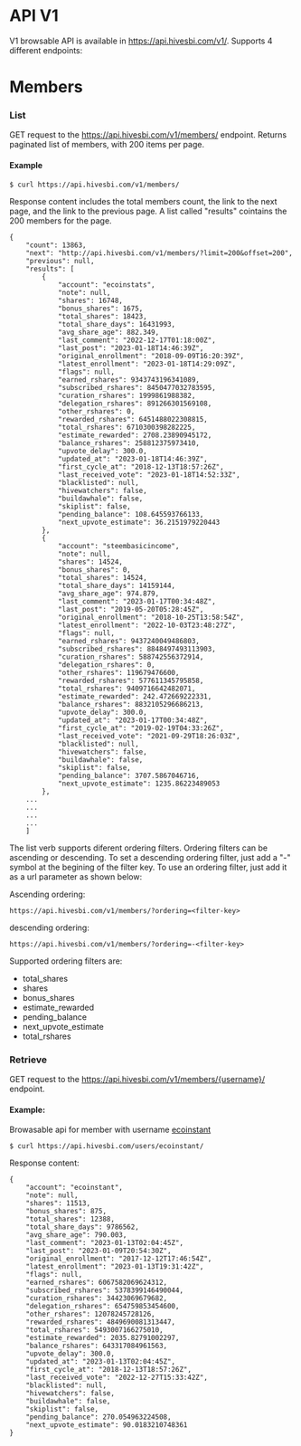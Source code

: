 API V1
======

V1 browsable API is available in https://api.hivesbi.com/v1/. Supports 4 different endpoints:

# Members

### List

GET request to the https://api.hivesbi.com/v1/members/ endpoint. Returns paginated list of members, with 200 items per page.

#### Example

~~~
$ curl https://api.hivesbi.com/v1/members/
~~~

Response content includes the total members count, the link to the next page, and the link to the previous page. A list called "results" cointains the 200 members for the page.

~~~
{
    "count": 13863,
    "next": "http://api.hivesbi.com/v1/members/?limit=200&offset=200",
    "previous": null,
    "results": [
        {
            "account": "ecoinstats",
            "note": null,
            "shares": 16748,
            "bonus_shares": 1675,
            "total_shares": 18423,
            "total_share_days": 16431993,
            "avg_share_age": 882.349,
            "last_comment": "2022-12-17T01:18:00Z",
            "last_post": "2023-01-18T14:46:39Z",
            "original_enrollment": "2018-09-09T16:20:39Z",
            "latest_enrollment": "2023-01-18T14:29:09Z",
            "flags": null,
            "earned_rshares": 9343743196341089,
            "subscribed_rshares": 8450477032783595,
            "curation_rshares": 1999861988382,
            "delegation_rshares": 891266301569108,
            "other_rshares": 0,
            "rewarded_rshares": 6451488022308815,
            "total_rshares": 6710300398282225,
            "estimate_rewarded": 2708.23890945172,
            "balance_rshares": 258812375973410,
            "upvote_delay": 300.0,
            "updated_at": "2023-01-18T14:46:39Z",
            "first_cycle_at": "2018-12-13T18:57:26Z",
            "last_received_vote": "2023-01-18T14:52:33Z",
            "blacklisted": null,
            "hivewatchers": false,
            "buildawhale": false,
            "skiplist": false,
            "pending_balance": 108.645593766133,
            "next_upvote_estimate": 36.2151979220443
        },
        {
            "account": "steembasicincome",
            "note": null,
            "shares": 14524,
            "bonus_shares": 0,
            "total_shares": 14524,
            "total_share_days": 14159144,
            "avg_share_age": 974.879,
            "last_comment": "2023-01-17T00:34:48Z",
            "last_post": "2019-05-20T05:28:45Z",
            "original_enrollment": "2018-10-25T13:58:54Z",
            "latest_enrollment": "2022-10-03T23:48:27Z",
            "flags": null,
            "earned_rshares": 9437240049486803,
            "subscribed_rshares": 8848497493113903,
            "curation_rshares": 588742556372914,
            "delegation_rshares": 0,
            "other_rshares": 119679476600,
            "rewarded_rshares": 577611345795858,
            "total_rshares": 9409716642482071,
            "estimate_rewarded": 242.472669222331,
            "balance_rshares": 8832105296686213,
            "upvote_delay": 300.0,
            "updated_at": "2023-01-17T00:34:48Z",
            "first_cycle_at": "2019-02-19T04:33:26Z",
            "last_received_vote": "2021-09-29T18:26:03Z",
            "blacklisted": null,
            "hivewatchers": false,
            "buildawhale": false,
            "skiplist": false,
            "pending_balance": 3707.5867046716,
            "next_upvote_estimate": 1235.86223489053
        },
    ...
    ...
    ...
    ...
    ]
~~~

The list verb supports diferent ordering filters. Ordering filters can be ascending or descending. To set a descending ordering filter, just add a "-" symbol at the begining of the filter key. To use an ordering filter, just add it as a url parameter as shown below:

Ascending ordering:

~~~
https://api.hivesbi.com/v1/members/?ordering=<filter-key>
~~~

descending ordering:

~~~
https://api.hivesbi.com/v1/members/?ordering=-<filter-key>
~~~

Supported ordering filters are:

- total_shares
- shares
- bonus_shares
- estimate_rewarded
- pending_balance
- next_upvote_estimate
- total_rshares


### Retrieve

GET request to the https://api.hivesbi.com/v1/members/{username}/ endpoint.

#### Example:

Browasable api for member with username [ecoinstant](https://api.hivesbi.com/v1/members/ecoinstant/)

~~~
$ curl https://api.hivesbi.com/users/ecoinstant/
~~~

Response content:

~~~
{
    "account": "ecoinstant",
    "note": null,
    "shares": 11513,
    "bonus_shares": 875,
    "total_shares": 12388,
    "total_share_days": 9786562,
    "avg_share_age": 790.003,
    "last_comment": "2023-01-13T02:04:45Z",
    "last_post": "2023-01-09T20:54:30Z",
    "original_enrollment": "2017-12-12T17:46:54Z",
    "latest_enrollment": "2023-01-13T19:31:42Z",
    "flags": null,
    "earned_rshares": 6067582069624312,
    "subscribed_rshares": 5378399146490044,
    "curation_rshares": 34423069679682,
    "delegation_rshares": 654759853454600,
    "other_rshares": 12078245728126,
    "rewarded_rshares": 4849690081313447,
    "total_rshares": 5493007166275010,
    "estimate_rewarded": 2035.82791002297,
    "balance_rshares": 643317084961563,
    "upvote_delay": 300.0,
    "updated_at": "2023-01-13T02:04:45Z",
    "first_cycle_at": "2018-12-13T18:57:26Z",
    "last_received_vote": "2022-12-27T15:33:42Z",
    "blacklisted": null,
    "hivewatchers": false,
    "buildawhale": false,
    "skiplist": false,
    "pending_balance": 270.054963224508,
    "next_upvote_estimate": 90.0183210748361
}
~~~
